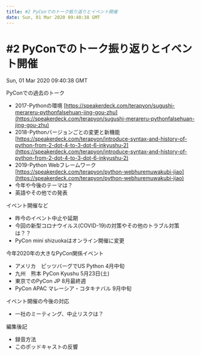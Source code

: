 ```yaml
---
title: #2 PyConでのトーク振り返りとイベント開催
date: Sun, 01 Mar 2020 09:40:38 GMT
---
```


# #2 PyConでのトーク振り返りとイベント開催

Sun, 01 Mar 2020 09:40:38 GMT

PyConでの過去のトーク

- 2017-Pythonの環境 [https://speakerdeck.com/terapyon/sugushi-merareru-pythonfalsehuan-jing-gou-zhu](https://speakerdeck.com/terapyon/sugushi-merareru-pythonfalsehuan-jing-gou-zhu)
- 2018-Pythonバージョンごとの変更と新機能 [https://speakerdeck.com/terapyon/introduce-syntax-and-history-of-python-from-2-dot-4-to-3-dot-6-inkyushu-2](https://speakerdeck.com/terapyon/introduce-syntax-and-history-of-python-from-2-dot-4-to-3-dot-6-inkyushu-2)
- 2019-Python Webフレームワーク [https://speakerdeck.com/terapyon/python-webhuremuwakubi-jiao](https://speakerdeck.com/terapyon/python-webhuremuwakubi-jiao)
- 今年や今後のテーマは？
- 英語やその他での発表

イベント開催など

- 昨今のイベント中止や延期
- 今回の新型コロナウイルス(COVID-19)の対策やその他のトラブル対策は？？
- PyCon mini shizuokaはオンライン開催に変更

今年2020年の大きなPyCon関係イベント

- アメリカ　ピッツバーグでUS Python 4月中旬
- 九州　熊本 PyCon Kyushu 5月23日(土)
- 東京でのPyCon JP 8月最終週
- PyCon APAC マレーシア・コタキナバル 9月中旬

イベント開催の今後の対応

- 一社のミーティング、中止リスクは？

編集後記

- 録音方法
- このポッドキャストの反響

<a-player 
:options="{
  audio: [
    {
        name: '#2 PyConでのトーク振り返りとイベント開催',
        artist: 'terapyon',
        url: 'https://anchor.fm/s/14480e04/podcast/play/10726997/https%3A%2F%2Fd3ctxlq1ktw2nl.cloudfront.net%2Fstaging%2F2020-03-01%2Fa4047a0d824d0d2bcb655c7542a880bc.m4a',
        cover: '/terada-uspycon2019.jpg'
    }
    ]
}"
/>
